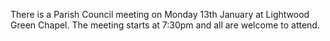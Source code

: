 <!--
.. title: 2014-01-07 Parish Council Meeting
.. slug: 2014-01-07-parish-council-meeting
.. date: 2014-01-07 13:49:30 UTC
.. tags: parishcouncil
.. category:
.. link:
.. description:
.. type: text

-->
There is a Parish Council meeting on Monday 13th January at Lightwood Green Chapel. The meeting starts at 7:30pm and all are welcome to attend.
